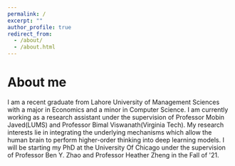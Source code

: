 ```yaml
---
permalink: /
excerpt: ""
author_profile: true
redirect_from: 
  - /about/
  - /about.html
---
```

<h1>About me</h1>
I am a recent graduate from Lahore University of Management Sciences with a major in Economics and a minor in Computer Science. I am currently working as a research assistant under the supervision of Professor Mobin Javed(LUMS) and Professor Bimal Viswanath(Virginia Tech). My research interests lie in integrating the underlying mechanisms which allow the human brain to perform higher-order thinking into deep learning models. I will be starting my PhD at the University Of Chicago under the supervision of Professor Ben Y. Zhao and Professor Heather Zheng in the Fall of '21.


